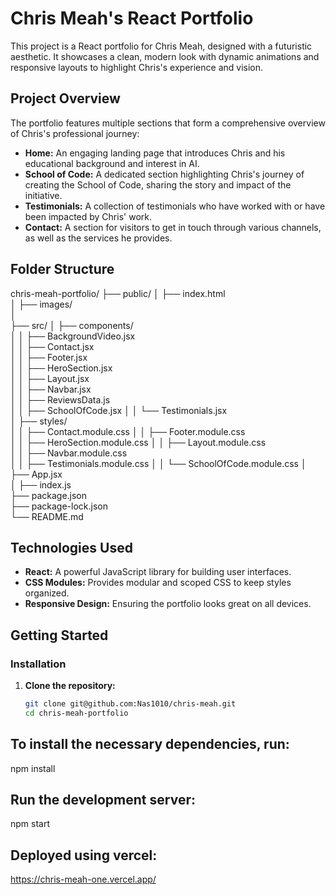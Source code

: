 # Chris Meah's React Portfolio

This project is a React portfolio for Chris Meah, designed with a futuristic aesthetic. It showcases a clean, modern look with dynamic animations and responsive layouts to highlight Chris's experience and vision.

## Project Overview

The portfolio features multiple sections that form a comprehensive overview of Chris's professional journey:

- **Home:** An engaging landing page that introduces Chris and his educational background and interest in AI.
- **School of Code:** A dedicated section highlighting Chris's journey of creating the School of Code, sharing the story and impact of the initiative.
- **Testimonials:** A collection of testimonials who have worked with or have been impacted by Chris' work.
- **Contact:** A section for visitors to get in touch through various channels, as well as the services he provides.

## Folder Structure

chris-meah-portfolio/
├── public/
│   ├── index.html          
│   ├── images/             
│             
├── src/
│   ├── components/         
│   │   ├── BackgroundVideo.jsx  
│   │   ├── Contact.jsx    
│   │   ├── Footer.jsx        
│   │   ├── HeroSection.jsx   
│   │   ├── Layout.jsx         
│   │   ├── Navbar.jsx         
│   │   ├── ReviewsData.js     
│   │   ├── SchoolOfCode.jsx 
│   │   └── Testimonials.jsx   
│   ├── styles/               
│   │   ├── Contact.module.css 
│   │   ├── Footer.module.css  
│   │   ├── HeroSection.module.css 
│   │   ├── Layout.module.css  
│   │   ├── Navbar.module.css   
│   │   ├── Testimonials.module.css 
│   │   └── SchoolOfCode.module.css
│   ├── App.jsx       
│   ├── index.js             
├── package.json         
├── package-lock.json       
└── README.md               



## Technologies Used

- **React:** A powerful JavaScript library for building user interfaces.
- **CSS Modules:** Provides modular and scoped CSS to keep styles organized.
- **Responsive Design:** Ensuring the portfolio looks great on all devices.

## Getting Started

### Installation

1. **Clone the repository:**

   ```bash
   git clone git@github.com:Nas1010/chris-meah.git
   cd chris-meah-portfolio

## To install the necessary dependencies, run:

npm install

## Run the development server:

npm start

##  Deployed using vercel:

https://chris-meah-one.vercel.app/